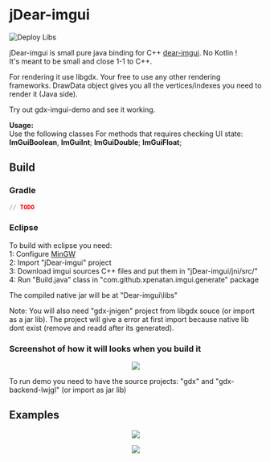 # jDear-imgui
![Deploy Libs](https://github.com/xpenatan/jDear-imgui/workflows/Deploy%20Libs/badge.svg)

jDear-imgui is small pure java binding for C++ [dear-imgui](https://github.com/ocornut/imgui). No Kotlin ! <br>
It's meant to be small and close 1-1 to C++. 

For rendering it use libgdx. Your free to use any other rendering frameworks. DrawData object gives you all the vertices/indexes you need to render it (Java side). 

Try out gdx-imgui-demo and see it working.


**Usage:** <br>
Use the following classes For methods that requires checking UI state: <br>
**ImGuiBoolean**, **ImGuiInt**; **ImGuiDouble**; **ImGuiFloat**; 

## Build
### Gradle

```groovy
// TODO

```

### Eclipse

To build with eclipse you need:<br>
1: Configure [MinGW](https://github.com/libgdx/libgdx/wiki/jnigen) <br>
2: Import "jDear-imgui" project <br>
3: Download imgui sources C++ files and put them in "jDear-imgui/jni/src/" <br>
4: Run "Build.java" class in "com.github.xpenatan.imgui.generate" package <br>

The compiled native jar will be at "Dear-imgui\libs" 

Note: You will also need "gdx-jnigen" project from libgdx souce (or import as a jar lib). The project will give a error at first import because native lib dont exist (remove and readd after its generated).

### Screenshot of how it will looks when you build it
<p align="center"><img src="https://i.imgur.com/dSTEWl0.png"/></p>

To run demo you need to have the source projects: "gdx" and "gdx-backend-lwjgl" (or import as jar lib)



## Examples
<p align="center"><img src="https://i.imgur.com/rXk4Aq0.gif"/></p>
<p align="center"><img src="https://i.imgur.com/ekZu3lS.png"/></p>